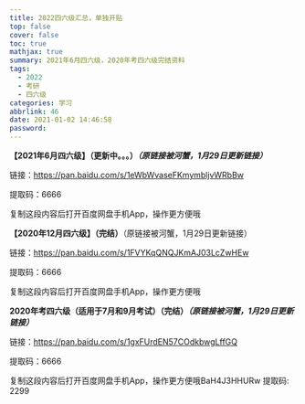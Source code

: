 ```yaml
---
title: 2022四六级汇总，单独开贴
top: false
cover: false
toc: true
mathjax: true
summary: 2021年6月四六级，2020年考四六级完结资料
tags:
  - 2022
  - 考研
  - 四六级
categories: 学习
abbrlink: 46
date: 2021-01-02 14:46:58
password:
---
```






**【2021年6月四六级】（更新中。。。）*（原链接被河蟹，1月29日更新链接）***

链接：https://pan.baidu.com/s/1eWbWvaseFKmymbljvWRbBw

 提取码：6666 

复制这段内容后打开百度网盘手机App，操作更方便哦



**【2020年12月四六级】（完结）**（原链接被河蟹，1月29日更新链接）

链接：https://pan.baidu.com/s/1FVYKqQNQJKmAJ03LcZwHEw

 提取码：6666 

复制这段内容后打开百度网盘手机App，操作更方便哦



**2020年考四六级（适用于7月和9月考试）（完结）*（原链接被河蟹，1月29日更新链接）***

链接：https://pan.baidu.com/s/1gxFUrdEN57COdkbwgLffGQ

 提取码：6666 

复制这段内容后打开百度网盘手机App，操作更方便哦BaH4J3HHURw 提取码: 2299